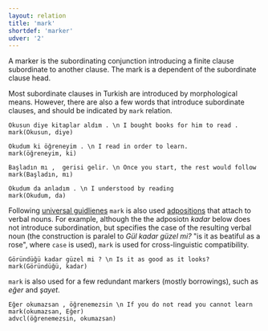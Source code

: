 ```yaml
---
layout: relation
title: 'mark'
shortdef: 'marker'
udver: '2'
---
```



A marker is the subordinating conjunction introducing a finite clause subordinate to another clause.
The mark is a dependent of the subordinate clause head.

Most subordinate clauses in Turkish are introduced by morphological means.
However, there are also a few words that introduce subordinate clauses,
and should be indicated by `mark` relation.

~~~ sdparse
Okusun diye kitaplar aldım . \n I bought books for him to read .
mark(Okusun, diye)
~~~

~~~ sdparse
Okudum ki öğreneyim . \n I read in order to learn.
mark(öğreneyim, ki)
~~~

~~~ sdparse
Başladın mı ,  gerisi gelir. \n Once you start, the rest would follow
mark(Başladın, mı)
~~~

~~~ sdparse
Okudum da anladım . \n I understood by reading
mark(Okudum, da)
~~~

Following [universal guidlienes](u-dep/case) `mark` 
is also used [adpositions](tr-pos/ADP) that attach to verbal nouns.
For example, although the the adposiotn  _kadar_ below
does not introduce subordination,
but specifies the case of the resulting verbal noun
(the construction is paralel to
_Gül kadar güzel mi?_ "is it as beatiful as a rose",
where ``case`` is used),
``mark`` is used for cross-linguistic compatibility.

~~~ sdparse
Göründüğü kadar güzel mi ? \n Is it as good as it looks?
mark(Göründüğü, kadar)
~~~

``mark`` is also used for a few redundant markers (mostly borrowings),
such as _eğer_ and _şayet_.

~~~ sdparse
Eğer okumazsan , öğrenemezsin \n If you do not read you cannot learn
mark(okumazsan, Eğer)
advcl(öğrenemezsin, okumazsan)
~~~

<!-- Interlanguage links updated Út zář 29 20:43:21 CEST 2020 -->
